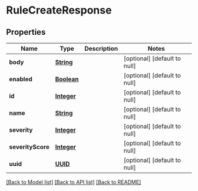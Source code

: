 # RuleCreateResponse
## Properties

Name | Type | Description | Notes
------------ | ------------- | ------------- | -------------
**body** | [**String**](string.md) |  | [optional] [default to null]
**enabled** | [**Boolean**](boolean.md) |  | [optional] [default to null]
**id** | [**Integer**](integer.md) |  | [optional] [default to null]
**name** | [**String**](string.md) |  | [optional] [default to null]
**severity** | [**Integer**](integer.md) |  | [optional] [default to null]
**severityScore** | [**Integer**](integer.md) |  | [optional] [default to null]
**uuid** | [**UUID**](UUID.md) |  | [optional] [default to null]

[[Back to Model list]](../README.md#documentation-for-models) [[Back to API list]](../README.md#documentation-for-api-endpoints) [[Back to README]](../README.md)

